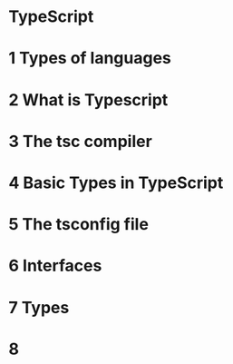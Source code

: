 # TypeScript
#   1 Types of languages
#   2 What is Typescript
#   3 The tsc compiler
#   4 Basic Types in TypeScript  
#   5 The tsconfig file
#   6 Interfaces
#   7 Types
#   8
#